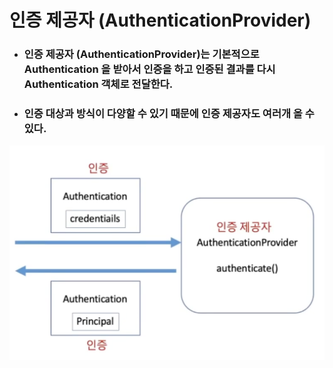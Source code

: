 # 인증 제공자 (AuthenticationProvider)

- ### 인증 제공자 (AuthenticationProvider)는 기본적으로 Authentication 을 받아서 인증을 하고 인증된 결과를 다시 Authentication 객체로 전달한다.
- ### 인증 대상과 방식이 다양할 수 있기 때문에 인증 제공자도 여러개 올 수 있다.

<img src="img/AuthenticationProvider.png" width="600px" >

